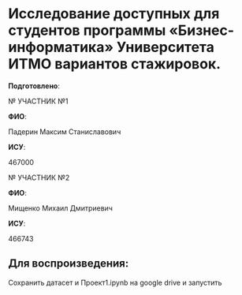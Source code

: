 # Исследование доступных для студентов программы «Бизнес-информатика» Университета ИТМО вариантов стажировок. 


__Подготовлено__:

№ УЧАСТНИК №1

**ФИО**:

Падерин Максим Станиславович 

**ИСУ**:

467000


№ УЧАСТНИК №2

**ФИО**:

Мищенко Михаил Дмитриевич

**ИСУ**:

466743

## Для воспроизведения:

Сохранить датасет и Проект1.ipynb на google drive и запустить 
